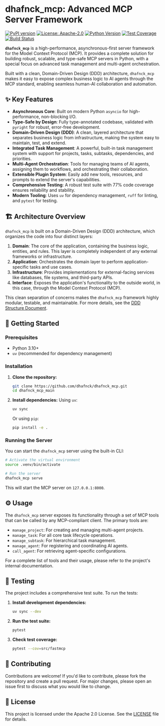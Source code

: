 # dhafnck_mcp: Advanced MCP Server Framework

[![PyPI version](https://badge.fury.io/py/dhafnck_mcp.svg)](https://badge.fury.io/py/dhafnck_mcp)
[![License: Apache-2.0](https://img.shields.io/badge/License-Apache--2.0-blue.svg)](https://opensource.org/licenses/Apache-2.0)
[![Python Version](https://img.shields.io/pypi/pyversions/dhafnck_mcp.svg)](https://pypi.org/project/dhafnck_mcp)
[![Test Coverage](https://img.shields.io/badge/coverage-77%25-yellow.svg)](#)
[![Build Status](https://img.shields.io/badge/build-passing-brightgreen.svg)](#)

**`dhafnck_mcp`** is a high-performance, asynchronous-first server framework for the Model Context Protocol (MCP). It provides a complete solution for building robust, scalable, and type-safe MCP servers in Python, with a special focus on advanced task management and multi-agent orchestration.

Built with a clean, Domain-Driven Design (DDD) architecture, `dhafnck_mcp` makes it easy to expose complex business logic to AI agents through the MCP standard, enabling seamless human-AI collaboration and automation.

## ✨ Key Features

- **Asynchronous Core**: Built on modern Python `asyncio` for high-performance, non-blocking I/O.
- **Type-Safe by Design**: Fully type-annotated codebase, validated with `pyright` for robust, error-free development.
- **Domain-Driven Design (DDD)**: A clean, layered architecture that separates business logic from infrastructure, making the system easy to maintain, test, and extend.
- **Integrated Task Management**: A powerful, built-in task management system with support for projects, tasks, subtasks, dependencies, and priorities.
- **Multi-Agent Orchestration**: Tools for managing teams of AI agents, assigning them to workflows, and orchestrating their collaboration.
- **Extensible Plugin System**: Easily add new tools, resources, and prompts to extend the server's capabilities.
- **Comprehensive Testing**: A robust test suite with 77% code coverage ensures reliability and stability.
- **Modern Tooling**: Uses `uv` for dependency management, `ruff` for linting, and `pytest` for testing.

## 🏗️ Architecture Overview

`dhafnck_mcp` is built on a Domain-Driven Design (DDD) architecture, which organizes the code into four distinct layers:

1.  **Domain**: The core of the application, containing the business logic, entities, and rules. This layer is completely independent of any external frameworks or infrastructure.
2.  **Application**: Orchestrates the domain layer to perform application-specific tasks and use cases.
3.  **Infrastructure**: Provides implementations for external-facing services like databases, file systems, and third-party APIs.
4.  **Interface**: Exposes the application's functionality to the outside world, in this case, through the Model Context Protocol (MCP).

This clean separation of concerns makes the `dhafnck_mcp` framework highly modular, testable, and maintainable. For more details, see the [DDD Structure Document](.cursor/rules/dhafnck_mcp_main/ddd-structure.mdc).

## 🚀 Getting Started

### Prerequisites

-   Python 3.10+
-   `uv` (recommended for dependency management)

### Installation

1.  **Clone the repository:**
    ```bash
    git clone https://github.com/dhafnck/dhafnck_mcp.git
    cd dhafnck_mcp_main
    ```

2.  **Install dependencies:**
    Using `uv`:
    ```bash
    uv sync
    ```
    Or using `pip`:
    ```bash
    pip install -e .
    ```

### Running the Server

You can start the `dhafnck_mcp` server using the built-in CLI:

```bash
# Activate the virtual environment
source .venv/bin/activate

# Run the server
dhafnck_mcp serve
```

This will start the MCP server on `127.0.0.1:8000`.

## ⚙️ Usage

The `dhafnck_mcp` server exposes its functionality through a set of MCP tools that can be called by any MCP-compliant client. The primary tools are:

-   `manage_project`: For creating and managing multi-agent projects.
-   `manage_task`: For all core task lifecycle operations.
-   `manage_subtask`: For hierarchical task management.
-   `manage_agent`: For registering and coordinating AI agents.
-   `call_agent`: For retrieving agent-specific configurations.

For a complete list of tools and their usage, please refer to the project's internal documentation.

## 🧪 Testing

The project includes a comprehensive test suite. To run the tests:

1.  **Install development dependencies:**
    ```bash
    uv sync --dev
    ```

2.  **Run the test suite:**
    ```bash
    pytest
    ```

3.  **Check test coverage:**
    ```bash
    pytest --cov=src/fastmcp
    ```

## 🤝 Contributing

Contributions are welcome! If you'd like to contribute, please fork the repository and create a pull request. For major changes, please open an issue first to discuss what you would like to change.

## 📄 License

This project is licensed under the Apache 2.0 License. See the [LICENSE](LICENSE) file for details. 